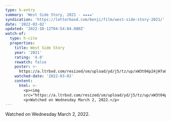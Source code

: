 ```yaml
---
type: h-entry
summary: 'West Side Story, 2021 - ★★★★'
syndication: 'https://letterboxd.com/benji/film/west-side-story-2021/'
date: '2022-03-02'
updated: '2022-10-12T04:54:04.000Z'
watch-of:
  type: h-cite
  properties:
    title: West Side Story
    year: '2021'
    rating: '4.0'
    rewatch: false
    poster: >-
      https://a.ltrbxd.com/resized/sm/upload/yd/j5/tz/up/xW3t04p24jH7aQyq1J63ApAP9gG-0-600-0-900-crop.jpg?v=a25d5f6f88
    watched-date: '2022-03-02'
    content:
      html: >-
        <p><img
        src="https://a.ltrbxd.com/resized/sm/upload/yd/j5/tz/up/xW3t04p24jH7aQyq1J63ApAP9gG-0-600-0-900-crop.jpg?v=a25d5f6f88"/></p>
        <p>Watched on Wednesday March 2, 2022.</p>
---
```

Watched on Wednesday March 2, 2022.
